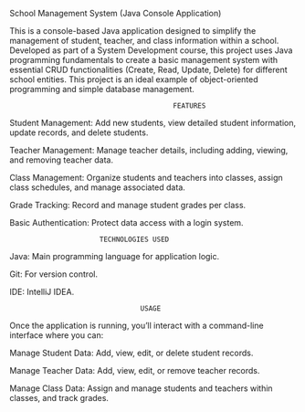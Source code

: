 School Management System (Java Console Application)  

This is a console-based Java application designed to simplify the management of student, teacher, and class information within a school. Developed as part of a System Development course, this project uses Java programming fundamentals to create a basic management system with essential CRUD functionalities (Create, Read, Update, Delete) for different school entities. This project is an ideal example of object-oriented programming and simple database management.

                                            FEATURES
Student Management: Add new students, view detailed student information, update records, and delete students.

Teacher Management: Manage teacher details, including adding, viewing, and removing teacher data.

Class Management: Organize students and teachers into classes, assign class schedules, and manage associated data.

Grade Tracking: Record and manage student grades per class.

Basic Authentication: Protect data access with a login system.

                          TECHNOLOGIES USED
Java: Main programming language for application logic.

Git: For version control.

IDE:  IntelliJ IDEA.

                                    USAGE
Once the application is running, you’ll interact with a command-line interface where you can:

Manage Student Data: Add, view, edit, or delete student records.

Manage Teacher Data: Add, view, edit, or remove teacher records.

Manage Class Data: Assign and manage students and teachers within classes, and track grades.
